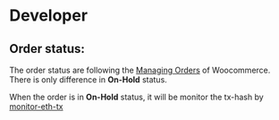 # Developer


## Order status:

The order status are following the [Managing Orders](https://docs.woocommerce.com/document/managing-orders/) of Woocommerce. There is only difference in **On-Hold** status.

When the order is in **On-Hold** status, it will be monitor the tx-hash by [monitor-eth-tx](https://packagist.org/packages/tranbaohuy/monitor-eth-tx)